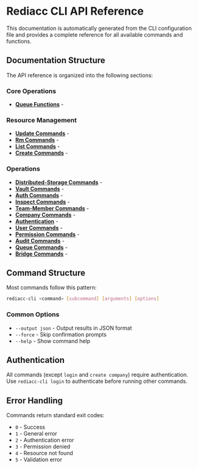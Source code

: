# Rediacc CLI API Reference

This documentation is automatically generated from the CLI configuration file and provides a complete reference for all available commands and functions.

## Documentation Structure

The API reference is organized into the following sections:

### Core Operations

- **[Queue Functions](queue-functions.md)** - 

### Resource Management

- **[Update Commands](update-commands.md)** - 
- **[Rm Commands](rm-commands.md)** - 
- **[List Commands](list-commands.md)** - 
- **[Create Commands](create-commands.md)** - 

### Operations

- **[Distributed-Storage Commands](distributed-storage-commands.md)** - 
- **[Vault Commands](vault-commands.md)** - 
- **[Auth Commands](auth-commands.md)** - 
- **[Inspect Commands](inspect-commands.md)** - 
- **[Team-Member Commands](team-member-commands.md)** - 
- **[Company Commands](company-commands.md)** - 
- **[Authentication](authentication.md)** - 
- **[User Commands](user-commands.md)** - 
- **[Permission Commands](permission-commands.md)** - 
- **[Audit Commands](audit-commands.md)** - 
- **[Queue Commands](queue-commands.md)** - 
- **[Bridge Commands](bridge-commands.md)** - 

## Command Structure

Most commands follow this pattern:

```bash
rediacc-cli <command> [subcommand] [arguments] [options]
```

### Common Options

- `--output json` - Output results in JSON format
- `--force` - Skip confirmation prompts
- `--help` - Show command help

## Authentication

All commands (except `login` and `create company`) require authentication. Use `rediacc-cli login` to authenticate before running other commands.

## Error Handling

Commands return standard exit codes:
- `0` - Success
- `1` - General error
- `2` - Authentication error
- `3` - Permission denied
- `4` - Resource not found
- `5` - Validation error

